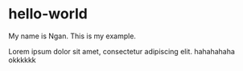 # hello-world

My name is Ngan. This is my example.

Lorem ipsum dolor sit amet, consectetur adipiscing elit. 
hahahahaha
okkkkkk
